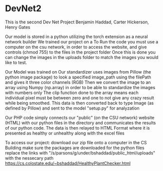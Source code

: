 
# DevNet2
This is the second Dev Net Project
Benjamin Haddad, Carter Hickerson, Henry Gates


Our model is stored in a python utilizing the torch extension as a neural network builder
We trained our project on a 
To Run the code you must use a computer on the csu network, in order to access the website, and give controls (chmod 755) to the files in the project folder
Once this is done you can change the images in the uploads folder to match the images you would like to test.

Our Model was trained on 
Our standardizer uses images from Pillow (the python image package) to look a specified image_path using the filePath and gives it three color channels (RGB)
Then we convert the image to an array using Numpy (np.array) in order to be able to standardize the images with numbers only
The clip function done to the array means each individual pixel must be between zero and one to not give any crazy result while being smoothed.
This data is then converted back to type Image (as defined by Pillow) and sent to the model "setup.py" for analyzation

Our PHP code simply connects our "public" (on the CSU network) website (HTML) with our python files in the directory and communicates the results of our python code.
The data is then relayed to HTML Format where it is presented as healthy or unhealthy along with the excel files

To access our project: download our zip file onto a computer in the CS Building
make sure the packages are downloaded for the python files
replace the links with "/s/parsons/g/under/bshaddad/public_html/uploads" with the nessecary path 
https://cs.colostate.edu/~bshaddad/HealthyPlantChecker.html
